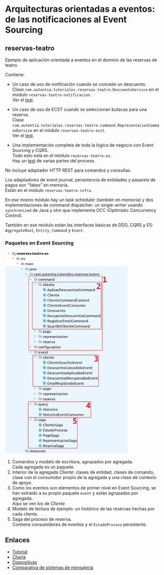 # Arquitecturas orientadas a eventos: de las notificaciones al Event Sourcing

## reservas-teatro

Ejemplo de aplicación orientada a eventos en el dominio de las reservas de teatro.
 
Contiene:

* Un caso de uso de notificación cuando se concede un descuento.  
  Clase `com.autentia.tutoriales.reservas.teatro.DescuentoService` en el módulo `reservas-teatro-notificacion`.  
  Ver el [test](https://github.com/dav-garcia/reservas-teatro/blob/main/reservas-teatro-notification/src/test/java/com/autentia/tutoriales/reservas/teatro/DescuentoServiceTest.java).

* Un caso de uso de ECST cuando se seleccionan butacas para una reserva.  
  Clase `com.autentia.tutoriales.reservas.teatro.command.RepresentacionCommandService` en el módulo `reservas-teatro-ecst`.  
  Ver el [test](https://github.com/dav-garcia/reservas-teatro/blob/main/reservas-teatro-ecst/src/test/java/com/autentia/tutoriales/reservas/teatro/command/RepresentacionCommandServiceTest.java).

* Una implementación completa de toda la lógica de negocio con Event Sourcing y CQRS.  
  Todo esto está en el módulo `reservas-teatro-es`.  
  Hay un [test](https://github.com/dav-garcia/reservas-teatro/blob/main/reservas-teatro-es/src/test/java/com/autentia/tutoriales/reservas/teatro/ReservasTeatroTest.java) de varias partes del proceso.

No incluye adaptador HTTP REST para comandos y consultas.

Los adaptadores de event journal, persistencia de entidades y pasarela de pagos son "fakes" en memoria.  
Están en el módulo `reservas-teatro-infra`.

En ese mismo módulo hay un task scheduler (también en memoria) y dos implementaciones de command dispatcher:
un single-writer usando `synchronized` de Java y otro que implementa OCC (Optimistic Concurrency Control).

También en ese módulo están las interfaces básicas de DDD, CQRS y ES: `AggregateRoot`, `Entity`, `Command` y `Event`.

### Paquetes en Event Sourcing

![Paquetes](/Paquetes.png)

1. Comandos y modelo de escritura, agrupados por agregada.  
   Cada agregada es un paquete.
2. Interior de la agregada *Cliente*: clases de entidad, clases de comando,
   clase con el consumidor propio de la agregada y una clase de contexto de apoyo.
3. Como los eventos son elementos de primer nivel en Event Sourcing,
   se han extraído a su propio paquete `event` y están agrupados por agregada.  
   Aquí se ven los de *Cliente*.
4. Modelo de lectura de ejemplo: un histórico de las reservas hechas por cada cliente.
5. Saga del proceso de reserva.  
   Contiene consumidores de eventos y el `EstadoProceso` persistente.

## Enlaces

* [Tutorial](https://www.adictosaltrabajo.com/2021/01/13/implementando-event-sourcing/)
* [Charla](https://youtu.be/gX0DUO171jc)
* [Diapositivas](https://speakerdeck.com/dav_garcia/arquitecturas-orientadas-a-eventos-de-las-notificaciones-al-event-sourcing)
* [Comparativa de sistemas de mensajería](https://softwaremill.com/mqperf/)
